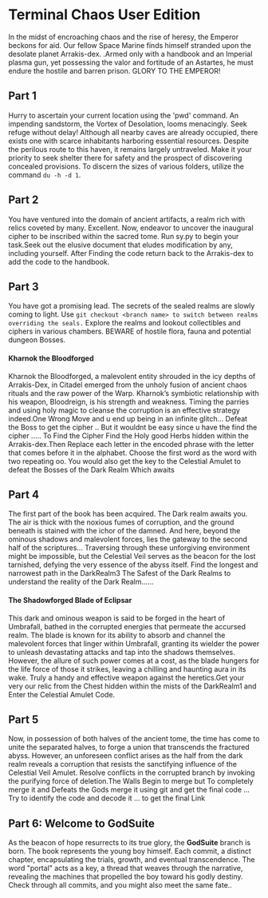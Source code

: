 # Terminal Chaos User Edition
In the midst of encroaching chaos and the rise of heresy, the Emperor beckons for aid. Our fellow Space Marine finds himself stranded upon the desolate planet Arrakis-dex. .Armed only with a handbook and an Imperial plasma gun, yet possessing the valor and fortitude of an Astartes, he must endure the hostile and barren prison. GLORY TO THE EMPEROR!
## Part 1
Hurry to ascertain your current location using the 'pwd' command. An impending sandstorm, the Vortex of Desolation, looms menacingly. Seek refuge without delay! Although all nearby caves are already occupied, there exists one with scarce inhabitants harboring essential resources. Despite the perilous route to this haven, it remains largely untraveled. Make it your priority to seek shelter there for safety and the prospect of discovering concealed provisions. To discern the sizes of various folders, utilize the command `du -h -d 1`.

## Part 2 
You have ventured into the domain of ancient artifacts, a realm rich with relics coveted by many. Excellent. Now, endeavor to uncover the inaugural cipher to be inscribed within the sacred tome. Run sy.py to begin your task.Seek out the elusive document that eludes modification by any, including yourself. After Finding the code return back to the Arrakis-dex to add the code to the handbook. 
## Part 3
You have got a promising lead. The secrets of the sealed realms are slowly coming to light. Use `git checkout <branch name> to switch between realms overriding the seals.`
Explore the realms and lookout collectibles and ciphers in various chambers. BEWARE of hostile flora, fauna and potential dungeon Bosses. 
####  Kharnok the Bloodforged
Kharnok the Bloodforged, a malevolent entity shrouded in the icy depths of Arrakis-Dex, in Citadel emerged from the unholy fusion of ancient chaos rituals and the raw power of the Warp. Kharnok’s symbiotic relationship with his weapon, Bloodreign, is his strength and weakness. Timing the parries and using holy magic to cleanse the corruption is an effective strategy indeed.One Wrong Move and u end up being in an infinite glitch...
Defeat the Boss to get the cipher .. But it wouldnt be easy since u have the find the cipher .....
To Find the Cipher Find the Holy good Herbs hidden within the Arrakis-dex.Then Replace each letter in the encoded phrase with the letter that comes before it in the alphabet.
Choose the first word as the word with two repeating oo. You would also get the key to the Celestial Amulet to defeat the Bosses of the Dark Realm Which awaits 
## Part 4
The first part of the book has been acquired. The Dark realm awaits you. The air is thick with the noxious fumes of corruption, and the ground beneath is stained with the ichor of the damned. And here, beyond the ominous shadows and malevolent forces, lies the gateway to the second half of the scriptures…
Traversing through these unforgiving environment might be impossible, but the Celestial Veil serves as the beacon for the lost tarnished, defying the very essence of the abyss itself.
Find the longest and narrowest path in the DarkRealm3 The Safest of the Dark Realms to understand the reality of the Dark Realm......
#### The Shadowforged Blade of Eclipsar
This dark and ominous weapon is said to be forged in the heart of Umbrafall, bathed in the corrupted energies that permeate the accursed realm. The blade is known for its ability to absorb and channel the malevolent forces that linger within Umbrafall, granting its wielder the power to unleash devastating attacks and tap into the shadows themselves. However, the allure of such power comes at a cost, as the blade hungers for the life force of those it strikes, leaving a chilling and haunting aura in its wake.
Truly a handy and effective weapon against the heretics.Get your very our relic from the Chest hidden within the mists of the DarkRealm1 and Enter the Celestial Amulet Code.
## Part 5
Now, in possession of both halves of the ancient tome, the time has come to unite the separated halves, to forge a union that transcends the fractured abyss. However, an unforeseen conflict arises as the half from the dark realm reveals a corruption that resists the sanctifying influence of the Celestial Veil Amulet.
Resolve conflicts in the corrupted branch by invoking the purifying force of deletion.The Walls Begin to merge but To completely merge it and Defeats the Gods merge it using git and get the final code ... Try to identify the code and decode it ... to get the final Link

## Part 6: Welcome to GodSuite
As the beacon of hope resurrects to its true glory, the **GodSuite** branch is born. The book represents the young boy himself. Each commit, a distinct chapter, encapsulating the trials, growth, and eventual transcendence. The word "portal" acts as a key, a thread that weaves through the narrative, revealing the machines that propelled the boy toward his godly destiny. Check through all commits, and you might also meet the same fate..
